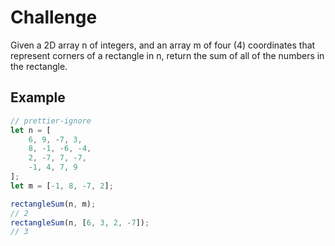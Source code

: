 # Challenge

Given a 2D array n of integers, and an array m of four (4) coordinates that represent corners of a rectangle in n, return the sum of all of the numbers in the rectangle.

## Example

```js
// prettier-ignore
let n = [
    6, 9, -7, 3,
    8, -1, -6, -4,
    2, -7, 7, -7,
    -1, 4, 7, 9
];
let m = [-1, 8, -7, 2];

rectangleSum(n, m);
// 2
rectangleSum(n, [6, 3, 2, -7]);
// 3
```
